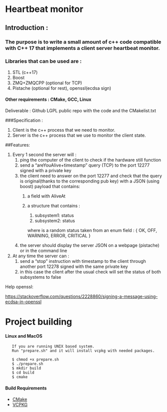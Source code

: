 # Heartbeat monitor

## Introduction :

### The purpose is to write a small amount of c++ code compatible with C++ 17 that implements a client server heartbeat monitor.

### Libraries that can be used are :
1. STL (c++17)
1. Boost
1. ZMQ+ZMQCPP (optional for TCP)
1. Pistache (optional for rest), openssl(ecdsa sign)


#### Other requirements : CMake, GCC, Linux
Deliverable :
Github LGPL public repo with the code and the CMakelist.txt

###Specification :

1. Client is the c++ process that we need to monitor.
1. Server is the c++ process that we use to monitor the client state.


##Features:
1. Every 1 second the server will :
    1. ping the computer of the client to check if the hardware still function
    1. send a “areYouAlive+timestamp” query (TCP) to the port 12277 signed with a private key
    1. the client need to answer on the port 12277 and check that the query is original(thanks to the corresponding pub key) with a JSON (using boost) payload that contains:
        1.	a field with AliveAt<timestamp>
        1.	a structure that contains :
            1. subsystem1: status
            1. subsystem2: status

	        where <status> is a random status taken from an enum field : { OK, OFF, WARNING, ERROR, CRITICAL }
    1. the server should display the server JSON on a webpage (pistache) or in the command line
1. At any time the server can :
    1. send a “stop” instruction with timestamp to the client through another port 12278 signed with the same private key
    1. in this case the client after the usual check will set the status of both subsystems to false


Help openssl:

https://stackoverflow.com/questions/2228860/signing-a-message-using-ecdsa-in-openssl


# Project building
   
   #### Linux and MacOS
       If you are running UNIX based system. 
       Run "prepare.sh" and it will install vcpkg with needed packages.
       
       $ chmod +x prepare.sh
       $ ./prepare.sh
       $ mkdir build
       $ cd build
       $ cmake 
           
#### Build Requirements
- [CMake](https://cmake.org/)
- [VCPKG](https://github.com/microsoft/vcpkg)
